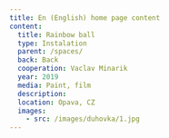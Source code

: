 ```yaml
---
title: En (English) home page content
content:
  title: Rainbow ball
  type: Instalation
  parent: /spaces/
  back: Back
  cooperation: Vaclav Minarik
  year: 2019
  media: Paint, film
  description: 
  location: Opava, CZ
  images:
    - src: /images/duhovka/1.jpg
---
```

